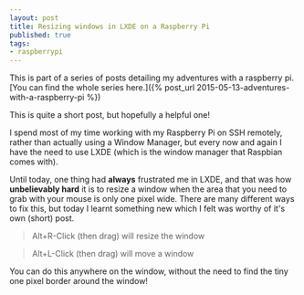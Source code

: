 ```yaml
---
layout: post
title: Resizing windows in LXDE on a Raspberry Pi
published: true
tags:
- raspberrypi
---
```

This is part of a series of posts detailing my adventures with a raspberry pi. [You can find the whole series here.]({% post_url 2015-05-13-adventures-with-a-raspberry-pi %})

This is quite a short post, but hopefully a helpful one!

I spend most of my time working with my Raspberry Pi on SSH remotely, rather than actually using a Window Manager, but every now and again I have the need to use LXDE (which is the window manager that Raspbian comes with).

Until today, one thing had **always** frustrated me in LXDE, and that was how **unbelievably hard** it is to resize a window when the area that you need to grab with your mouse is only one pixel wide. There are many different ways to fix this, but today I learnt something new which I felt was worthy of it's own (short) post.

>Alt+R-Click (then drag) will resize the window

>Alt+L-Click (then drag) will move a window

You can do this anywhere on the window, without the need to find the tiny one pixel border around the window!
